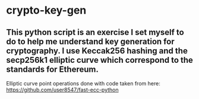 # crypto-key-gen

This python script is an exercise I set myself to do to help me understand key generation for cryptography. I use Keccak256 hashing and the secp256k1 elliptic curve which correspond to the standards for Ethereum.
---
Elliptic curve point operations done with code taken from here:
https://github.com/user8547/fast-ecc-python
